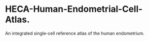 # HECA-Human-Endometrial-Cell-Atlas.


An integrated single-cell reference atlas of the human endometrium.
